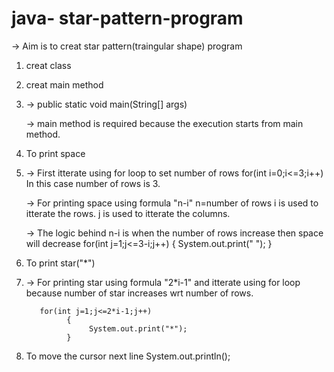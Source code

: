 # java- star-pattern-program
-> Aim is to creat star pattern(traingular shape) program
1. creat class 
2. creat main method
3. 
   -> public static void main(String[] args)
   
   -> main method is required because the execution starts from main method.
3. To print space
4. 
   -> First itterate using for loop to set number of rows
          for(int i=0;i<=3;i++)
          In this case number of rows is 3.
	  
   -> For printing space using formula "n-i"
          n=number of rows
          i is used to itterate the rows.
          j is used to itterate the columns.
	  
   -> The logic behind n-i is when the number of rows increase then space will decrease
		     	for(int j=1;j<=3-i;j++)
		    	{
				    System.out.print(" ");
		    	}  
4. To print star("*")
5. 
   -> For printing star using formula "2*i-1" and itterate using for loop because number of star increases wrt number of rows.
   
          for(int j=1;j<=2*i-1;j++)
			    {
				     System.out.print("*");
		     	}
			
 5. To move the cursor next line 
          System.out.println();

